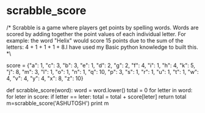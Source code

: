 # scrabble_score
/* Scrabble is a game where players get points by spelling words. Words are scored by adding together the point values of each individual letter. For example: the word "Helix" would score 15 points due to the sum of the letters: 4 + 1 + 1 + 1 + 8.I have used my Basic python knowledge to built this. *\



score = {"a": 1, "c": 3, "b": 3, "e": 1, "d": 2, "g": 2, 
         "f": 4, "i": 1, "h": 4, "k": 5, "j": 8, "m": 3, 
         "l": 1, "o": 1, "n": 1, "q": 10, "p": 3, "s": 1, 
         "r": 1, "u": 1, "t": 1, "w": 4, "v": 4, "y": 4, 
         "x": 8, "z": 10}
         
def scrabble_score(word):
  word = word.lower()
  total = 0
  for letter in word:
    for leter in score:
      if letter == leter:
        total = total + score[leter]
  return total
m=scrabble_score('ASHUTOSH')
print m

